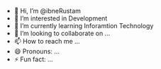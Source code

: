 - 👋 Hi, I’m @ibneRustam
- 👀 I’m interested in Development
- 🌱 I’m currently learning Inforamtion Technology
- 💞️ I’m looking to collaborate on ...
- 📫 How to reach me ...
- 😄 Pronouns: ...
- ⚡ Fun fact: ...

<!---
ibneRustam/ibneRustam is a ✨ special ✨ repository because its `README.md` (this file) appears on your GitHub profile.
You can click the Preview link to take a look at your changes.
--->

